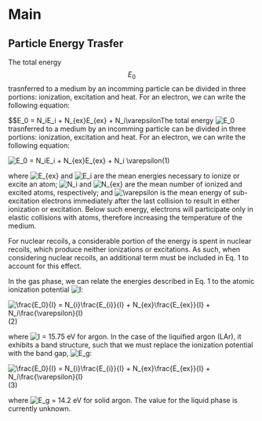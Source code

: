 # Main

## Particle Energy Trasfer

The total energy $$E_0$$ trasnferred to a medium by an incomming particle can be divided in three portions: ionization, excitation and heat. For an electron, we can write the following equation:

$$E_0 = N_iE_i + N_{ex}E_{ex} + N_i\varepsilonThe total energy <img src="https://tex.s2cms.ru/svg/E_0" alt="E_0" /> trasnferred to a medium by an incomming particle can be divided in three portions: ionization, excitation and heat. For an electron, we can write the following equation:

<img src="https://tex.s2cms.ru/svg/E_0%20%3D%20N_iE_i%20%2B%20N_%7Bex%7DE_%7Bex%7D%20%2B%20N_i%20%5Cvarepsilon" alt="E_0 = N_iE_i + N_{ex}E_{ex} + N_i \varepsilon" />(1)

where <img src="https://tex.s2cms.ru/svg/E_%7Bex%7D" alt="E_{ex}" /> and <img src="https://tex.s2cms.ru/svg/E_i" alt="E_i" /> are the mean energies necessary to ionize or excite an atom; <img src="https://tex.s2cms.ru/svg/N_i" alt="N_i" /> and <img src="https://tex.s2cms.ru/svg/N_%7Bex%7D" alt="N_{ex}" /> are the mean number of ionized and excited atoms, respectively; and <img src="https://tex.s2cms.ru/svg/%5Cvarepsilon" alt="\varepsilon" /> is the mean energy of sub-excitation electrons immediately after the last collision to result in either ionization or excitation. Below such energy, electrons will participate only in elastic collisions with atoms, therefore increasing the temperature of the medium.

For nuclear recoils, a considerable portion of the energy is spent in nuclear recoils, which produce neither ionizations or excitations. As such, when considering nuclear recoils, an additional term must be included in Eq. 1 to account for this effect.

In the gas phase, we can relate the energies described in Eq. 1 to the atomic ionization potential <img src="https://tex.s2cms.ru/svg/I" alt="I" />:

<img src="https://tex.s2cms.ru/svg/%5Cfrac%7BE_0%7D%7BI%7D%20%3D%20N_%7Bi%7D%5Cfrac%7BE_%7Bi%7D%7D%7BI%7D%20%2B%20N_%7Bex%7D%5Cfrac%7BE_%7Bex%7D%7D%7BI%7D%20%2B%20N_i%5Cfrac%7B%5Cvarepsilon%7D%7BI%7D" alt="\frac{E_0}{I} = N_{i}\frac{E_{i}}{I} + N_{ex}\frac{E_{ex}}{I} + N_i\frac{\varepsilon}{I}" />(2)

where <img src="https://tex.s2cms.ru/svg/I%20%3D%2015.75" alt="I = 15.75" /> eV for argon. In the case of the liquified argon (LAr), it exhibits a band structure, such that we must replace the ionization potential with the band gap, <img src="https://tex.s2cms.ru/svg/E_g" alt="E_g" />:

<img src="https://tex.s2cms.ru/svg/%5Cfrac%7BE_0%7D%7BI%7D%20%3D%20N_%7Bi%7D%5Cfrac%7BE_%7Bi%7D%7D%7BI%7D%20%2B%20N_%7Bex%7D%5Cfrac%7BE_%7Bex%7D%7D%7BI%7D%20%2B%20N_i%5Cfrac%7B%5Cvarepsilon%7D%7BI%7D" alt="\frac{E_0}{I} = N_{i}\frac{E_{i}}{I} + N_{ex}\frac{E_{ex}}{I} + N_i\frac{\varepsilon}{I}" />(3) 

where <img src="https://tex.s2cms.ru/svg/E_g%20%3D%2014.2" alt="E_g = 14.2" /> eV for solid argon. The value for the liquid phase is currently unknown.  

